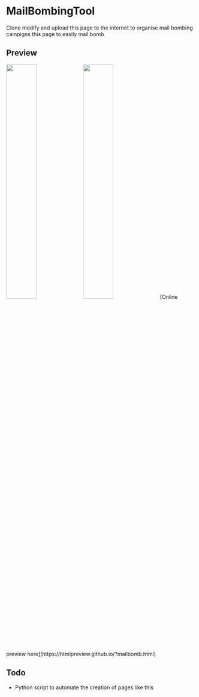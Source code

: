 # MailBombingTool
Clone modify and upload this page to the internet to organise mail bombing campigns this page to easily mail bomb
## Preview 
<img src="https://github.com/frephs/MailBombingTool/blob/main/preview.png" width=40% align=left>
 <img src="https://github.com/frephs/MailBombingTool/blob/main/preview2.png" width=40%>
[Online preview here](https://htmlpreview.github.io/?mailbomb.html)

## Todo
- Python script to automate the creation of pages like this
